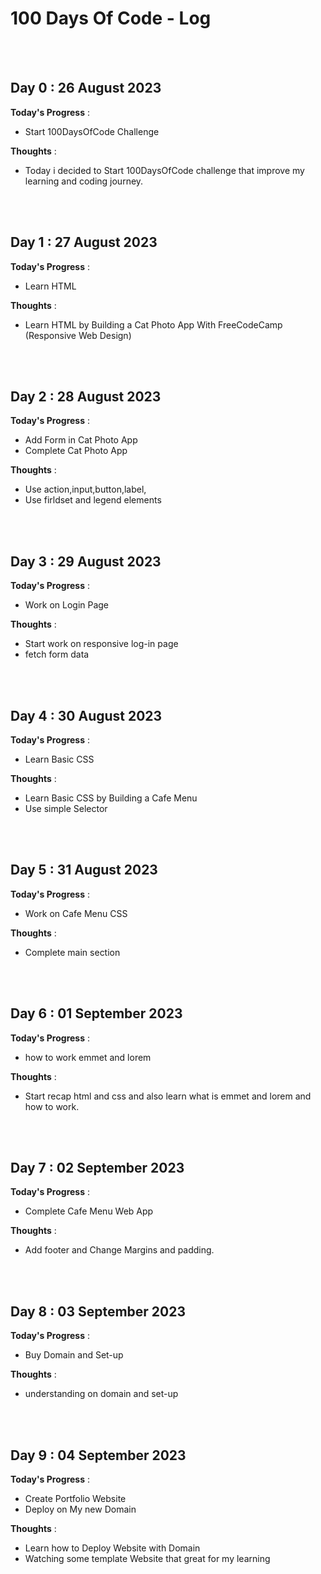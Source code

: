 # 100 Days Of Code - Log


<br/><br/>
## Day 0 : 26 August 2023

**Today's Progress** : 
- Start 100DaysOfCode Challenge 

**Thoughts** : 
- Today i decided to Start 100DaysOfCode challenge that improve my learning and coding journey. 


<br/><br/>
## Day 1 : 27 August 2023

**Today's Progress** : 
- Learn HTML

**Thoughts** : 
- Learn HTML by Building a Cat Photo App With FreeCodeCamp (Responsive Web Design)


<br/><br/>
## Day 2 : 28 August 2023

**Today's Progress** : 
- Add Form in Cat Photo App
- Complete Cat Photo App

**Thoughts** : 
- Use action,input,button,label,
- Use firldset and legend elements 


<br/><br/>
## Day 3 : 29 August 2023

**Today's Progress** : 
- Work on Login Page

**Thoughts** : 
- Start work on responsive log-in page
- fetch form data 

<br/><br/>
## Day 4 : 30 August 2023

**Today's Progress** : 
- Learn Basic CSS

**Thoughts** : 
- Learn Basic CSS by Building a Cafe Menu
- Use simple Selector 


<br/><br/>
## Day 5 : 31 August 2023

**Today's Progress** : 
- Work on Cafe Menu CSS

**Thoughts** : 
- Complete main section


<br/><br/>
## Day 6 : 01 September 2023

**Today's Progress** : 
- how to work emmet and lorem

**Thoughts** : 
- Start recap html and css and also learn what is emmet and lorem and how to work.


<br/><br/>
## Day 7 : 02 September 2023

**Today's Progress** : 
- Complete Cafe Menu Web App

**Thoughts** : 
- Add footer and Change Margins and padding.


<br/><br/>
## Day 8 : 03 September 2023

**Today's Progress** : 
- Buy Domain and Set-up 

**Thoughts** : 
- understanding on domain and set-up


<br/><br/>
## Day 9 : 04 September 2023

**Today's Progress** : 
- Create Portfolio Website
- Deploy on My new Domain 

**Thoughts** : 
- Learn how to Deploy Website with Domain
- Watching some template Website that great for my learning 





<br/><br/><br/><br/>
